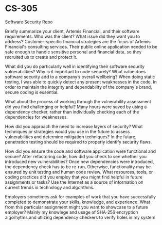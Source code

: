 # CS-305
Software Security Repo

Briefly summarize your client, Artemis Financial, and their software requirements. Who was the client? What issue did they want you to address?
Customer-specific financial strategies are the focus of Artemis Financial's consulting services. Their public online application needed to be safe enough to handle sensitive personal and financial data, so they recruited us to create and protect it.

What did you do particularly well in identifying their software security vulnerabilities? Why is it important to code securely? What value does software security add to a company’s overall wellbeing?
When doing static testing, I was able to quickly detect any present weaknesses in the code. In order to maintain the integrity and dependability of the company's brand, secure coding is essential.

What about the process of working through the vulnerability assessment did you find challenging or helpful?
Many hours were saved by using a dependency checker, rather than individually checking each of the dependencies for weaknesses.

How did you approach the need to increase layers of security? What techniques or strategies would you use in the future to assess vulnerabilities and determine mitigation techniques?
In the future, penetration testing should be required to properly identify security flaws.

How did you ensure the code and software application were functional and secure? After refactoring code, how did you check to see whether you introduced new vulnerabilities?
Once new dependencies were introduced, the dependency check has to be re-run. Otherwise, functionality may be ensured by unit testing and human code review.
What resources, tools, or coding practices did you employ that you might find helpful in future assignments or tasks?
Use the Internet as a source of information on current trends in technology and algorithms.

Employers sometimes ask for examples of work that you have successfully completed to demonstrate your skills, knowledge, and experience. What from this particular assignment might you want to showcase to a future employer?
Mainly my knowlege and usage of SHA-256 encryption algorhytms and utlizing dependency checkers to verify holes in my system
